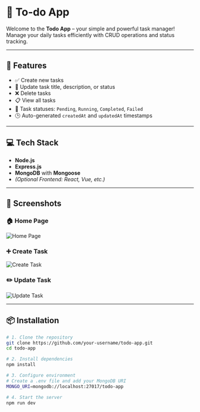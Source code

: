 # 📝 To-do App

Welcome to the **Todo App** – your simple and powerful task manager!  
Manage your daily tasks efficiently with CRUD operations and status tracking.

---

## 🚀 Features

- ✅ Create new tasks
- 📝 Update task title, description, or status
- ❌ Delete tasks
- 📋 View all tasks
- 🔁 Task statuses: `Pending`, `Running`, `Completed`, `Failed`
- 🕒 Auto-generated `createdAt` and `updatedAt` timestamps

---

## 💻 Tech Stack

- **Node.js**
- **Express.js**
- **MongoDB** with **Mongoose**
- *(Optional Frontend: React, Vue, etc.)*

---
## 📸 Screenshots

### 🏠 Home Page
![Home Page](./screenshots/home.png)

### ➕ Create Task
![Create Task](./screenshots/create.png)

### ✏️ Update Task
![Update Task](./screenshots/update.png)

---

## 📦 Installation

```bash
# 1. Clone the repository
git clone https://github.com/your-username/todo-app.git
cd todo-app

# 2. Install dependencies
npm install

# 3. Configure environment
# Create a .env file and add your MongoDB URI
MONGO_URI=mongodb://localhost:27017/todo-app

# 4. Start the server
npm run dev
